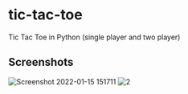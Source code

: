 # tic-tac-toe
Tic Tac Toe in Python (single player and two player)

## Screenshots
![Screenshot 2022-01-15 151711](https://user-images.githubusercontent.com/87208681/149617581-20b098d6-bacb-4774-bc5e-1239c67e8851.png)
![2](https://user-images.githubusercontent.com/87208681/149617602-615ab02e-7071-4464-b484-99f5842921e1.png)
